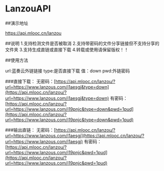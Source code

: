 # LanzouAPI

##演示地址

https://api.mlooc.cn/lanzou

##说明
1.支持检测文件是否被取消
2.支持带密码的文件分享链接但不支持分享的文件夹
3.支持生成直链或直接下载
4.转载或使用请保留版权！！


##使用方法

url:蓝奏云外链链接
type:是否直接下载 值：down
pwd:外链密码

###直接下载：
无密码：[https://api.mlooc.cn/lanzou/?url=https://www.lanzous.com/i1aesgj&type=down](https://api.mlooc.cn/lanzou/?url=https://www.lanzous.com/i1aesgj&type=down)
有密码：[https://api.mlooc.cn/lanzou/?url=https://www.lanzous.com/i19pnjc&type=down&pwd=1pud](https://api.mlooc.cn/lanzou/?url=https://www.lanzous.com/i19pnjc&type=down&pwd=1pud)


###输出直链：
无密码：[https://api.mlooc.cn/lanzou/?url=https://www.lanzous.com/i1aesgj](https://api.mlooc.cn/lanzou/?url=https://www.lanzous.com/i1aesgj)
有密码：[https://api.mlooc.cn/lanzou/?url=https://www.lanzous.com/i19pnjc&pwd=1pud](https://api.mlooc.cn/lanzou/?url=https://www.lanzous.com/i19pnjc&pwd=1pud)